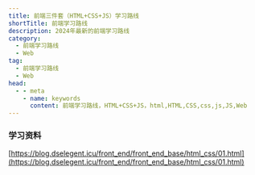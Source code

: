 ```yaml
---
title: 前端三件套（HTML+CSS+JS）学习路线
shortTitle: 前端学习路线
description: 2024年最新的前端学习路线
category:
  - 前端学习路线
  - Web
tag:
  - 前端学习路线
  - Web
head:
  - - meta
    - name: keywords
      content: 前端学习路线，HTML+CSS+JS，html,HTML,CSS,css,js,JS,Web
---
```

### 学习资料
[https://blog.dselegent.icu/front_end/front_end_base/html_css/01.html](https://blog.dselegent.icu/front_end/front_end_base/html_css/01.html)
